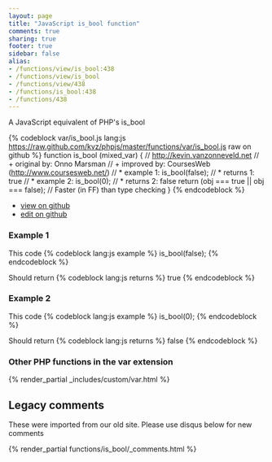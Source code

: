 ```yaml
---
layout: page
title: "JavaScript is_bool function"
comments: true
sharing: true
footer: true
sidebar: false
alias:
- /functions/view/is_bool:438
- /functions/view/is_bool
- /functions/view/438
- /functions/is_bool:438
- /functions/438
---
```

<!-- Generated by Rakefile:build -->
A JavaScript equivalent of PHP's is_bool

{% codeblock var/is_bool.js lang:js https://raw.github.com/kvz/phpjs/master/functions/var/is_bool.js raw on github %}
function is_bool (mixed_var) {
  // http://kevin.vanzonneveld.net
  // +   original by: Onno Marsman
  // +   improved by: CoursesWeb (http://www.coursesweb.net/)
  // *     example 1: is_bool(false);
  // *     returns 1: true
  // *     example 2: is_bool(0);
  // *     returns 2: false
  return (obj === true || obj === false); // Faster (in FF) than type checking
}
{% endcodeblock %}

 - [view on github](https://github.com/kvz/phpjs/blob/master/functions/var/is_bool.js)
 - [edit on github](https://github.com/kvz/phpjs/edit/master/functions/var/is_bool.js)

### Example 1
This code
{% codeblock lang:js example %}
is_bool(false);
{% endcodeblock %}

Should return
{% codeblock lang:js returns %}
true
{% endcodeblock %}

### Example 2
This code
{% codeblock lang:js example %}
is_bool(0);
{% endcodeblock %}

Should return
{% codeblock lang:js returns %}
false
{% endcodeblock %}


### Other PHP functions in the var extension
{% render_partial _includes/custom/var.html %}
## Legacy comments
These were imported from our old site. Please use disqus below for new comments
<div style="overflow-y: scroll; max-height: 500px;">
{% render_partial functions/is_bool/_comments.html %}
</div>
